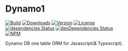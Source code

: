 # Dynamo1

<p>
  <a href="https://travis-ci.org/corgidisco/dynamo1"><img alt="Build" src="https://img.shields.io/travis/corgidisco/dynamo1.svg" /></a>
  <a href="https://npmcharts.com/compare/dynamo1?minimal=true"><img alt="Downloads" src="https://img.shields.io/npm/dt/dynamo1.svg" /></a>
  <a href="https://www.npmjs.com/package/dynamo1"><img alt="Version" src="https://img.shields.io/npm/v/dynamo1.svg" /></a>
  <a href="https://www.npmjs.com/package/dynamo1"><img alt="License" src="https://img.shields.io/npm/l/dynamo1.svg" /></a>
  <br />
  <a href="https://david-dm.org/corgidisco/dynamo1"><img alt="dependencies Status" src="https://david-dm.org/corgidisco/dynamo1/status.svg" /></a>
  <a href="https://david-dm.org/corgidisco/dynamo1?type=dev"><img alt="devDependencies Status" src="https://david-dm.org/corgidisco/dynamo1/dev-status.svg" /></a>
  <br />
  <a href="https://www.npmjs.com/package/dynamo1"><img alt="NPM" src="https://nodei.co/npm/dynamo1.png" /></a>
</p>

Dynamo DB one table ORM for Javascript(& Typescript).
